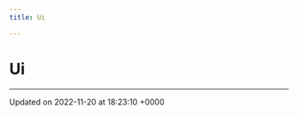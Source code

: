 ```yaml
---
title: Ui

---
```


# Ui








-------------------------------

Updated on 2022-11-20 at 18:23:10 +0000